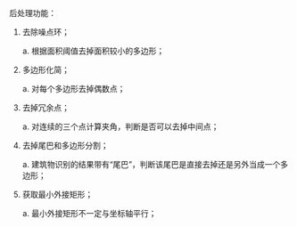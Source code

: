 后处理功能：

1. 去除噪点环；

   a. 根据面积阈值去掉面积较小的多边形；

2. 多边形化简；

   a. 对每个多边形去掉偶数点；

3. 去掉冗余点；

   a. 对连续的三个点计算夹角，判断是否可以去掉中间点；

4. 去掉尾巴和多边形分割；

   a. 建筑物识别的结果带有“尾巴”，判断该尾巴是直接去掉还是另外当成一个多边形；

5. 获取最小外接矩形；

   a. 最小外接矩形不一定与坐标轴平行；